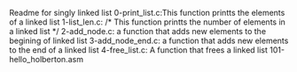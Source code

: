 Readme for singly linked list
0-print_list.c:This function printts the elements of a linked list
1-list_len.c: /* This function printts the number of elements in a linked list */
2-add_node.c: a function that adds new elements to the begining of linked list
3-add_node_end.c: a function that adds new elements to the end of a linked list
4-free_list.c: A function that frees a linked list
101-hello_holberton.asm
